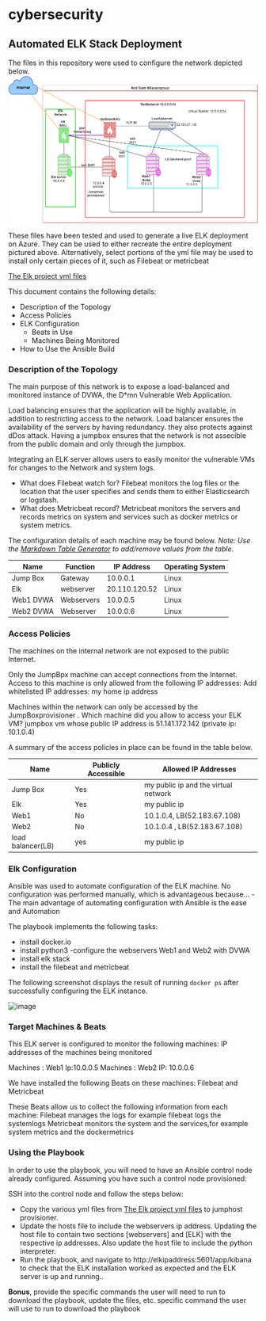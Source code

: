 # cybersecurity
## Automated ELK Stack Deployment

The files in this repository were used to configure the network depicted below.
![azure elk project](https://github.com/sujatanayak/cybersecurity/blob/main/Diagram/Elk_project.drawio.png?raw=true)

These files have been tested and used to generate a live ELK deployment on Azure. They can be used to either recreate the entire deployment pictured above. Alternatively, select portions of the yml file may be used to install only certain pieces of it, such as Filebeat or metricbeat

  [The Elk project yml files](https://github.com/sujatanayak/cybersecurity/blob/main/Ansible/install_elk.yml)

This document contains the following details:
- Description of the Topology
- Access Policies
- ELK Configuration
  - Beats in Use
  - Machines Being Monitored
- How to Use the Ansible Build


### Description of the Topology

The main purpose of this network is to expose a load-balanced and monitored instance of DVWA, the D*mn Vulnerable Web Application.

Load balancing ensures that the application will be highly available, in addition to restricting access to the network.
Load balancer ensures the availability of the servers by having redundancy. they also protects against dDos attack. Having a jumpbox ensures that the network is not assecible from the public domain and only through the jumpbox.

Integrating an ELK server allows users to easily monitor the vulnerable VMs for changes to the Network and system  logs.
- What does Filebeat watch for? Filebeat monitors the log files or the location that the user specifies and sends them to either Elasticsearch or logstash.
- What does Metricbeat record? Metricbeat monitors the servers and records metrics on system and services such as docker metrics or system metrics.

The configuration details of each machine may be found below.
_Note: Use the [Markdown Table Generator](http://www.tablesgenerator.com/markdown_tables) to add/remove values from the table_.

| Name     | Function | IP Address | Operating System |
|----------|----------|------------|------------------|
| Jump Box | Gateway  | 10.0.0.1   | Linux            |
| Elk       | webserver|20.110.120.52| Linux
| Web1 DVWA| Webservers|10.0.0.5   |  Linux           |
| Web2 DVWA| Webserver |10.0.0.6  |   Linux           |

### Access Policies

The machines on the internal network are not exposed to the public Internet. 

Only the JumpBpx machine can accept connections from the Internet. Access to this machine is only allowed from the following IP addresses:
 Add whitelisted IP addresses: my home ip address 

Machines within the network can only be accessed by  the JumpBoxprovisioner .
 Which machine did you allow to access your ELK VM? jumpbox vm whose public IP address is 51.141.172.142 (private ip: 10.1.0.4)

A summary of the access policies in place can be found in the table below.

| Name     | Publicly Accessible | Allowed IP Addresses |
|----------|---------------------|----------------------|
| Jump Box |    Yes              |  my public ip and the virtual network   |
|   Elk    |    Yes              |  my public ip                         |
|   Web1   |    No               | 10.1.0.4, LB(52.183.67.108)
|  Web2    |     No              | 10.1.0.4  , LB(52.183.67.108)               |
|load balancer(LB)|yes                |my public ip

### Elk Configuration

Ansible was used to automate configuration of the ELK machine. No configuration was performed manually, which is advantageous because...
-The main advantage of automating configuration with Ansible is the ease and Automation

The playbook implements the following tasks:
- install docker.io
- install python3
-configure the webservers Web1 and Web2 with DVWA
- install elk stack
- install the filebeat and metricbeat


The following screenshot displays the result of running `docker ps` after successfully configuring the ELK instance.

![image](https://user-images.githubusercontent.com/6061871/133705317-d7e04c1f-c55c-4613-aed6-3a031feba302.png)
### Target Machines & Beats
This ELK server is configured to monitor the following machines:
IP addresses of the machines being monitored

Machines : Web1 Ip:10.0.0.5 
Machines : Web2 IP: 10.0.0.6

We have installed the following Beats on these machines: 
Filebeat and Metricbeat

These Beats allow us to collect the following information from each machine:
 Filebeat manages the logs for example filebeat logs the systemlogs
 Metricbeat monitors the system and the services,for example system metrics and the dockermetrics

### Using the Playbook
In order to use the playbook, you will need to have an Ansible control node already configured. Assuming you have such a control node provisioned: 

SSH into the control node and follow the steps below:
- Copy the  various yml files from [The Elk project yml files](https://github.com/sujatanayak/cybersecurity/blob/main/Ansible/install_elk.yml) to jumphost provisioner.
- Update the hosts file to include the webservers ip address. Updating the host file to contain two sections [webservers] and [ELK] with the respective ip addresses. Also update the host file to include the python interpreter. 
- Run the playbook, and navigate to http://elkipaddress:5601/app/kibana to check that the  ELK installation worked as expected and the ELK server is up and running..


 **Bonus**, provide the specific commands the user will need to run to download the playbook, update the files, etc.
 specific command the user will use to run to download the playbook

